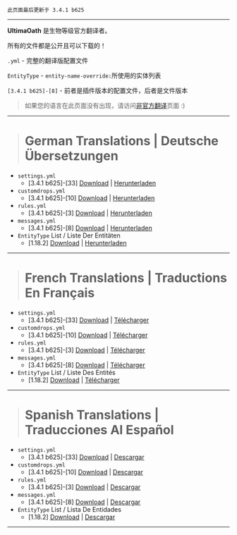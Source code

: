 ```
此页面最后更新于 3.4.1 b625
```

***

**UltimaOath** 是生物等级官方翻译者。

所有的文件都是公开且可以下载的！

`.yml` - 完整的翻译版配置文件

`EntityType` - `entity-name-override:`所使用的实体列表

`[3.4.1 b625]-[8]` - 前者是插件版本的配置文件，后者是文件版本

> 如果您的语言在此页面没有出现，请访问[非官方翻译](https://github.com/lokka30/LevelledMobs/wiki/Unofficial-Translations)页面 :) 

***

> # German Translations | Deutsche Übersetzungen
* `settings.yml`
  * [3.4.1 b625]-[33] [Download](https://github.com/UltimaOath/LevelledMobs/blob/master/src/main/resources/exampleconfigs/settings-GER.yml) | [Herunterladen](https://github.com/UltimaOath/LevelledMobs/blob/master/src/main/resources/exampleconfigs/settings-GER.yml)
* `customdrops.yml`
  * [3.4.1 b625]-[10] [Download](https://github.com/UltimaOath/LevelledMobs/blob/master/src/main/resources/exampleconfigs/customdrops-GER.yml) | [Herunterladen](https://github.com/UltimaOath/LevelledMobs/blob/master/src/main/resources/exampleconfigs/customdrops-GER.yml)
* `rules.yml`
  * [3.4.1 b625]-[3] [Download](https://github.com/UltimaOath/LevelledMobs/blob/master/src/main/resources/exampleconfigs/rules-GER.yml) | [Herunterladen](https://github.com/UltimaOath/LevelledMobs/blob/master/src/main/resources/exampleconfigs/rules-GER.yml)
* `messages.yml`
  * [3.4.1 b625]-[8] [Download](https://github.com/UltimaOath/LevelledMobs/blob/master/src/main/resources/exampleconfigs/messages-GER.yml) | [Herunterladen](https://github.com/UltimaOath/LevelledMobs/blob/master/src/main/resources/exampleconfigs/messages-GER.yml)
* `EntityType` List / Liste Der Entitäten
  * [1.18.2] [Download](https://github.com/UltimaOath/LevelledMobs/blob/master/src/main/resources/exampleconfigs/entitytype-GER.yml) | [Herunterladen](https://github.com/UltimaOath/LevelledMobs/blob/master/src/main/resources/exampleconfigs/entitytype-GER.yml)

***

> # French Translations | Traductions En Français
* `settings.yml`
  * [3.4.1 b625]-[33] [Download](https://github.com/UltimaOath/LevelledMobs/blob/master/src/main/resources/exampleconfigs/settings-FRE.yml) | [Télécharger](https://github.com/UltimaOath/LevelledMobs/blob/master/src/main/resources/exampleconfigs/settings-FRE.yml)
* `customdrops.yml`
  * [3.4.1 b625]-[10] [Download](https://github.com/UltimaOath/LevelledMobs/blob/master/src/main/resources/exampleconfigs/customdrops-FRE.yml) | [Télécharger](https://github.com/UltimaOath/LevelledMobs/blob/master/src/main/resources/exampleconfigs/customdrops-FRE.yml)
* `rules.yml`
  * [3.4.1 b625]-[3] [Download](https://github.com/UltimaOath/LevelledMobs/blob/master/src/main/resources/exampleconfigs/rules-FRE.yml) | [Télécharger](https://github.com/UltimaOath/LevelledMobs/blob/master/src/main/resources/exampleconfigs/rules-FRE.yml)
* `messages.yml`
  * [3.4.1 b625]-[8] [Download](https://github.com/UltimaOath/LevelledMobs/blob/master/src/main/resources/exampleconfigs/messages-FRE.yml) | [Télécharger](https://github.com/UltimaOath/LevelledMobs/blob/master/src/main/resources/exampleconfigs/messages-FRE.yml)
* `EntityType` List / Liste Des Entités
  * [1.18.2] [Download](https://github.com/UltimaOath/LevelledMobs/blob/master/src/main/resources/exampleconfigs/entitytype-FRE.yml) | [Télécharger](https://github.com/UltimaOath/LevelledMobs/blob/master/src/main/resources/exampleconfigs/entitytype-FRE.yml)

***

> # Spanish Translations | Traducciones Al Español
* `settings.yml`
  * [3.4.1 b625]-[33] [Download](https://github.com/UltimaOath/LevelledMobs/blob/master/src/main/resources/exampleconfigs/settings-SPA.yml) | [Descargar](https://github.com/UltimaOath/LevelledMobs/blob/master/src/main/resources/exampleconfigs/settings-SPA.yml)
* `customdrops.yml`
  * [3.4.1 b625]-[10] [Download](https://github.com/UltimaOath/LevelledMobs/blob/master/src/main/resources/exampleconfigs/customdrops-SPA.yml) | [Descargar](https://github.com/UltimaOath/LevelledMobs/blob/master/src/main/resources/exampleconfigs/customdrops-SPA.yml)
* `rules.yml`
  * [3.4.1 b625]-[3] [Download](https://github.com/UltimaOath/LevelledMobs/blob/master/src/main/resources/exampleconfigs/rules-SPA.yml) | [Descargar](https://github.com/UltimaOath/LevelledMobs/blob/master/src/main/resources/exampleconfigs/rules-SPA.yml)
* `messages.yml`
  * [3.4.1 b625]-[8] [Download](https://github.com/UltimaOath/LevelledMobs/blob/master/src/main/resources/exampleconfigs/messages-SPA.yml) | [Descargar](https://github.com/UltimaOath/LevelledMobs/blob/master/src/main/resources/exampleconfigs/messages-SPA.yml)
* `EntityType` List / Lista De Entidades
  * [1.18.2] [Download](https://github.com/UltimaOath/LevelledMobs/blob/master/src/main/resources/exampleconfigs/entitytype-SPA.yml) | [Descargar](https://github.com/UltimaOath/LevelledMobs/blob/master/src/main/resources/exampleconfigs/entitytype-SPA.yml)

***